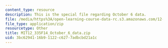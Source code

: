 ```yaml
---
content_type: resource
description: This is the special file regarding October 6 data.
file: /media/https%3A/open-learning-course-data-rc.s3.amazonaws.com/12-335-experimental-atmospheric-chemistry-fall-2014/3bc6294116b91122c6277adbcbd21a1c_MIT12_335F14_October_6_data.zip
file_type: application/zip
resourcetype: Other
title: MIT12_335F14_October_6_data.zip
uid: 3bc62941-16b9-1122-c627-7adbcbd21a1c
---
```

